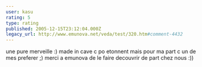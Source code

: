 ```yaml
---
user: kasu
rating: 5
type: rating
published: 2005-12-15T23:12:04.000Z
legacy_url: http://www.emunova.net/veda/test/320.htm#comment-4432
---
```

une pure merveille :)
made in cave c po etonnent mais pour ma part c un de mes preferer ;)
merci a emunova de le faire decouvrir de part chez nous :))
